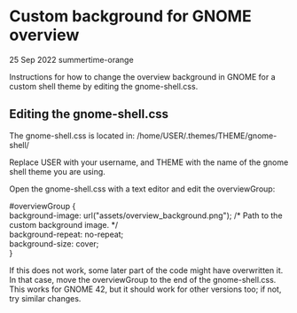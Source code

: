 # Custom background for GNOME overview

25 Sep 2022 summertime-orange

Instructions for how to change the overview background in GNOME for a custom shell theme by editing the gnome-shell.css.

## Editing the gnome-shell.css

The gnome-shell.css is located in:
/home/USER/.themes/THEME/gnome-shell/

Replace USER with your username, and THEME with the name of the gnome shell theme you are using.

Open the gnome-shell.css with a text editor and edit the overviewGroup:

#overviewGroup {  
  background-image: url("assets/overview_background.png");   /* Path to the custom background image. */  
  background-repeat: no-repeat;  
  background-size: cover;  
}

If this does not work, some later part of the code might have overwritten it. In that case, move the overviewGroup to the end of the gnome-shell.css. This works for GNOME 42, but it should work for other versions too; if not, try similar changes.

